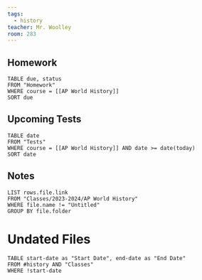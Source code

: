 ```yaml
---
tags:
  - history
teacher: Mr. Woolley
room: 283
---
```

## Homework
```dataview
TABLE due, status
FROM "Homework"
WHERE course = [[AP World History]]
SORT due
```
## Upcoming Tests
```dataview
TABLE date
FROM "Tests"
WHERE course = [[AP World History]] AND date >= date(today)
SORT date
```
## Notes
```dataview
LIST rows.file.link
FROM "Classes/2023-2024/AP World History"
WHERE file.name != "Untitled"
GROUP BY file.folder
```
# Undated Files
```dataview
TABLE start-date as "Start Date", end-date as "End Date"
FROM #history AND "Classes"
WHERE !start-date
```